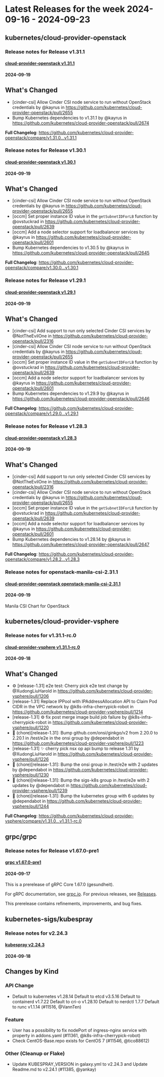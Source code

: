 # Latest Releases for the week 2024-09-16 - 2024-09-23   
## kubernetes/cloud-provider-openstack  
### Release notes for Release v1.31.1  
#### [cloud-provider-openstack v1.31.1](https://github.com/kubernetes/cloud-provider-openstack/releases/tag/v1.31.1)  
#### 2024-09-19  
## What's Changed

* [cinder-csi] Allow Cinder CSI node service to run without OpenStack credentials by @kayrus in https://github.com/kubernetes/cloud-provider-openstack/pull/2655
* Bump Kubernetes dependencies to v1.31.1 by @kayrus in https://github.com/kubernetes/cloud-provider-openstack/pull/2674

**Full Changelog**: https://github.com/kubernetes/cloud-provider-openstack/compare/v1.31.0...v1.31.1  
### Release notes for Release v1.30.1  
#### [cloud-provider-openstack v1.30.1](https://github.com/kubernetes/cloud-provider-openstack/releases/tag/v1.30.1)  
#### 2024-09-19  
## What's Changed

* [cinder-csi] Allow Cinder CSI node service to run without OpenStack credentials by @kayrus in https://github.com/kubernetes/cloud-provider-openstack/pull/2655
* [occm] Set proper instance ID value in the `getSubnetIDForLB` function by @ovstuckrad in https://github.com/kubernetes/cloud-provider-openstack/pull/2639
* [occm] Add a node selector support for loadbalancer services by @kayrus in https://github.com/kubernetes/cloud-provider-openstack/pull/2601
* Bump Kubernetes dependencies to v1.30.5 by @kayrus in https://github.com/kubernetes/cloud-provider-openstack/pull/2645

**Full Changelog**: https://github.com/kubernetes/cloud-provider-openstack/compare/v1.30.0...v1.30.1  
### Release notes for Release v1.29.1  
#### [cloud-provider-openstack v1.29.1](https://github.com/kubernetes/cloud-provider-openstack/releases/tag/v1.29.1)  
#### 2024-09-19  
## What's Changed

* [cinder-csi] Add support to run only selected Cinder CSI services by @NotTheEvilOne in https://github.com/kubernetes/cloud-provider-openstack/pull/2316
* [cinder-csi] Allow Cinder CSI node service to run without OpenStack credentials by @kayrus in https://github.com/kubernetes/cloud-provider-openstack/pull/2655
* [occm] Set proper instance ID value in the `getSubnetIDForLB` function by @ovstuckrad in https://github.com/kubernetes/cloud-provider-openstack/pull/2639
* [occm] Add a node selector support for loadbalancer services by @kayrus in https://github.com/kubernetes/cloud-provider-openstack/pull/2601
* Bump Kubernetes dependencies to v1.29.9 by @kayrus in https://github.com/kubernetes/cloud-provider-openstack/pull/2646

**Full Changelog**: https://github.com/kubernetes/cloud-provider-openstack/compare/v1.29.0...v1.29.1  
### Release notes for Release v1.28.3  
#### [cloud-provider-openstack v1.28.3](https://github.com/kubernetes/cloud-provider-openstack/releases/tag/v1.28.3)  
#### 2024-09-19  
## What's Changed

* [cinder-csi] Add support to run only selected Cinder CSI services by @NotTheEvilOne in https://github.com/kubernetes/cloud-provider-openstack/pull/2316
* [cinder-csi] Allow Cinder CSI node service to run without OpenStack credentials by @kayrus in https://github.com/kubernetes/cloud-provider-openstack/pull/2655
* [occm] Set proper instance ID value in the `getSubnetIDForLB` function by @ovstuckrad in https://github.com/kubernetes/cloud-provider-openstack/pull/2639
* [occm] Add a node selector support for loadbalancer services by @kayrus in https://github.com/kubernetes/cloud-provider-openstack/pull/2601
* Bump Kubernetes dependencies to v1.28.14 by @kayrus in https://github.com/kubernetes/cloud-provider-openstack/pull/2647

**Full Changelog**: https://github.com/kubernetes/cloud-provider-openstack/compare/v1.28.2...v1.28.3  
### Release notes for openstack-manila-csi-2.31.1  
#### [cloud-provider-openstack openstack-manila-csi-2.31.1](https://github.com/kubernetes/cloud-provider-openstack/releases/tag/openstack-manila-csi-2.31.1)  
#### 2024-09-19  
Manila CSI Chart for OpenStack  
## kubernetes/cloud-provider-vsphere  
### Release notes for v1.31.1-rc.0  
#### [cloud-provider-vsphere v1.31.1-rc.0](https://github.com/kubernetes/cloud-provider-vsphere/releases/tag/v1.31.1-rc.0)  
#### 2024-09-18  
## What's Changed
* ⚙️ [release-1.31] e2e test: Cherry pick e2e test change by @XudongLiuHarold in https://github.com/kubernetes/cloud-provider-vsphere/pull/1206
* [release-1.31] Replace IPPool with IPAddressAllocation API to Claim Pod CIDR in the VPC network by @k8s-infra-cherrypick-robot in https://github.com/kubernetes/cloud-provider-vsphere/pull/1214
* [release-1.31] ⚙️  fix post merge image build job failure by @k8s-infra-cherrypick-robot in https://github.com/kubernetes/cloud-provider-vsphere/pull/1220
* :seedling: (chore)[release-1.31]: Bump github.com/onsi/ginkgo/v2 from 2.20.0 to 2.20.1 in /test/e2e in the onsi group by @dependabot in https://github.com/kubernetes/cloud-provider-vsphere/pull/1223
* [release-1.31] ✨  cherry pick nsx op api bump to release 1.31 by @XudongLiuHarold in https://github.com/kubernetes/cloud-provider-vsphere/pull/1226
* :seedling: (chore)[release-1.31]: Bump the onsi group in /test/e2e with 2 updates by @dependabot in https://github.com/kubernetes/cloud-provider-vsphere/pull/1230
* :seedling: (chore)[release-1.31]: Bump the sigs-k8s group in /test/e2e with 2 updates by @dependabot in https://github.com/kubernetes/cloud-provider-vsphere/pull/1239
* :seedling: (chore)[release-1.31]: Bump the kubernetes group with 6 updates by @dependabot in https://github.com/kubernetes/cloud-provider-vsphere/pull/1244


**Full Changelog**: https://github.com/kubernetes/cloud-provider-vsphere/compare/v1.31.0...v1.31.1-rc.0  
## grpc/grpc  
### Release notes for Release v1.67.0-pre1  
#### [grpc v1.67.0-pre1](https://github.com/grpc/grpc/releases/tag/v1.67.0-pre1)  
#### 2024-09-17  
This is a prerelease of gRPC Core 1.67.0 (gesundheit).

For gRPC documentation, see [grpc.io](https://grpc.io/). For previous releases, see [Releases](https://github.com/grpc/grpc/releases).

This prerelease contains refinements, improvements, and bug fixes.
  
## kubernetes-sigs/kubespray  
### Release notes for v2.24.3  
#### [kubespray v2.24.3](https://github.com/kubernetes-sigs/kubespray/releases/tag/v2.24.3)  
#### 2024-09-18  
## Changes by Kind

### API Change

- Default to kubernetes v1.28.14
  Default to etcd v3.5.16
  Default to containerd v1.7.22
  Default to cri-o v1.28.10
  Default to nerdctl 1.7.7
  Default to runc  v1.1.14 (#11516, @VannTen)

### Feature

- User has a possibility to fix nodePort of ingress-nginx service with property in addons.yaml (#11361, @k8s-infra-cherrypick-robot)
- Check CentOS-Base.repo exists for CentOS 7 (#11546,  @tico88612)

### Other (Cleanup or Flake)

- Update KUBESPRAY_VERSION in galaxy.yml to v2.24.3 and Update Readme.md to v2.24.1 (#11385, @yankay)  
